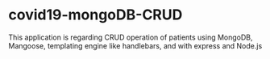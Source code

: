 # covid19-mongoDB-CRUD

This application is regarding CRUD operation of patients using MongoDB, Mangoose, templating engine like handlebars, and with express and Node.js
